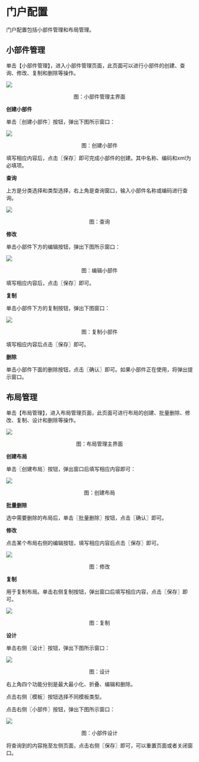 # 门户配置

门户配置包括小部件管理和布局管理。

## 小部件管理

单击【小部件管理】，进入小部件管理页面，此页面可以进行小部件的创建、查询、修改、复制和删除等操作。

![](/articles/portal/5-/images/image3.png)
 
<p align="center">图：小部件管理主界面</p> 



**创建小部件**

单击〖创建小部件〗按钮，弹出下图所示窗口：

![](/articles/portal/5-/images/image4.png)

 
<p align="center">图：创建小部件</p> 



填写相应内容后，点击〖保存〗即可完成小部件的创建。其中名称、编码和xml为必填项。

**查询**

上方是分类选择和类型选择，右上角是查询窗口，输入小部件名称或编码进行查询。

![](/articles/portal/5-/images/image5.png)

 
<p align="center">图：查询</p> 



**修改**

单击小部件下方的编辑按钮，弹出下图所示窗口：

![](/articles/portal/5-/images/image6.png)


 
<p align="center">图：编辑小部件</p> 



填写相应内容后，点击〖保存〗即可。

**复制**

单击小部件下方的复制按钮，弹出下图窗口：

![](/articles/portal/5-/images/image7.png)



 
<p align="center">图：复制小部件</p> 


填写相应内容后点击〖保存〗即可。

**删除**

单击小部件下面的删除按钮，点击〖确认〗即可。如果小部件正在使用，将弹出提示窗口。

## 布局管理

单击【布局管理】，进入布局管理页面，此页面可进行布局的创建、批量删除、修改、复制、设计和删除等操作。

![](/articles/portal/5-/images/image8.png)

 
<p align="center">图：布局管理主界面</p> 



**创建布局**

单击〖创建布局〗按钮，弹出窗口后填写相应内容即可：

![](/articles/portal/5-/images/image9.png)


 
<p align="center">图：创建布局</p> 



**批量删除**

选中需要删除的布局后，单击〖批量删除〗按钮，点击〖确认〗即可。

**修改**

点击某个布局右侧的编辑按钮，填写相应内容后点击〖保存〗即可。

![](/articles/portal/5-/images/image10.png)
 
<p align="center">图：修改</p> 


**复制**

用于复制布局。单击右侧复制按钮，弹出窗口后填写相应内容，点击〖保存〗即可。

![](/articles/portal/5-/images/image11.png)

 
<p align="center">图：复制</p> 



**设计**

单击右侧〖设计〗按钮，弹出下图所示窗口：

![](/articles/portal/5-/images/image12.png)


 
<p align="center">图：设计</p> 



右上角四个功能分别是最大最小化、折叠、编辑和删除。

点击右侧〖模板〗按钮选择不同模板类型。

点击右侧〖小部件〗按钮，弹出下图所示窗口：

![](/articles/portal/5-/images/image13.png)
 
<p align="center">图：小部件设计</p> 


将查询到的内容拖至左侧页面，点击右侧〖保存〗即可，可以重置页面或者关闭窗口。
